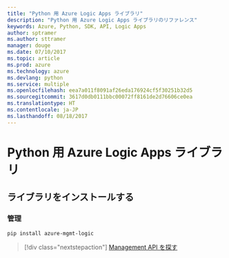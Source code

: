```yaml
---
title: "Python 用 Azure Logic Apps ライブラリ"
description: "Python 用 Azure Logic Apps ライブラリのリファレンス"
keywords: Azure, Python, SDK, API, Logic Apps
author: sptramer
ms.author: sttramer
manager: douge
ms.date: 07/10/2017
ms.topic: article
ms.prod: azure
ms.technology: azure
ms.devlang: python
ms.service: multiple
ms.openlocfilehash: eea7a011f8091af26eda176924cf5f30251b32d5
ms.sourcegitcommit: 3617d0db0111bbc00072ff8161de2d76606ce0ea
ms.translationtype: HT
ms.contentlocale: ja-JP
ms.lasthandoff: 08/18/2017
---
```

# <a name="azure-logic-apps-libraries-for-python"></a>Python 用 Azure Logic Apps ライブラリ

## <a name="install-the-libraries"></a>ライブラリをインストールする


### <a name="management"></a>管理

```bash
pip install azure-mgmt-logic
```
> [!div class="nextstepaction"]
> [Management API を探す](/python/api/overview/azure/logicapps/managementlibrary)